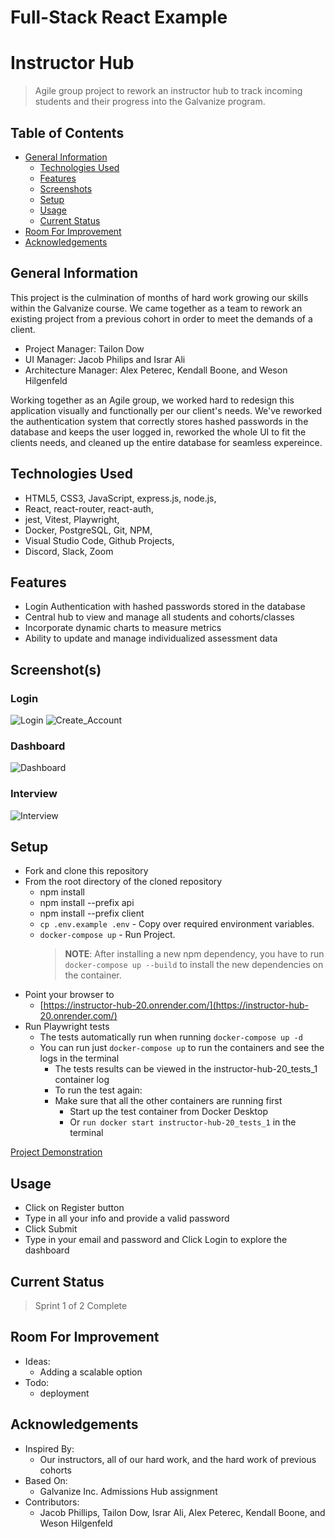 # Full-Stack React Example

# Instructor Hub

> Agile group project to rework an instructor hub to track incoming students and their progress into the Galvanize program.

## Table of Contents

- [General Information](#general-information)
  - [Technologies Used](#technologies-used)
  - [Features](#features)
  - [Screenshots](#screenshots)
  - [Setup](#setup)
  - [Usage](#usage)
  - [Current Status](#current-status)
- [Room For Improvement](#room-for-improvement)
- [Acknowledgements](#acknowledgements)

## General Information

This project is the culmination of months of hard work growing our skills within the Galvanize course. We came together as a team to rework an existing project from a previous cohort in order to meet the demands of a client.

- Project Manager: Tailon Dow
- UI Manager: Jacob Philips and Israr Ali
- Architecture Manager: Alex Peterec, Kendall Boone, and Weson Hilgenfeld

Working together as an Agile group, we worked hard to redesign this application visually and functionally per our client's needs. We've reworked the authentication system that correctly stores hashed passwords in the database and keeps the user logged in, reworked the whole UI to fit the clients needs, and cleaned up the entire database for seamless expereince.

## Technologies Used

- HTML5, CSS3, JavaScript, express.js, node.js,
- React, react-router, react-auth,
- jest, Vitest, Playwright,
- Docker, PostgreSQL, Git, NPM,
- Visual Studio Code, Github Projects,
- Discord, Slack, Zoom

## Features

- Login Authentication with hashed passwords stored in the database
- Central hub to view and manage all students and cohorts/classes
- Incorporate dynamic charts to measure metrics
- Ability to update and manage individualized assessment data

## Screenshot(s)

### Login

![Login](/documentation/images/mcsp-20/login.png)
![Create_Account](/documentation/images/mcsp-20/create_account.png)

### Dashboard

![Dashboard](/documentation/images/mcsp-20/dashboard.png)

### Interview

![Interview](/documentation/images/mcsp-20/interview.png)

## Setup

- Fork and clone this repository
- From the root directory of the cloned repository
  - npm install
  - npm install --prefix api
  - npm install --prefix client
  - `cp .env.example .env` - Copy over required environment variables.
  - `docker-compose up` - Run Project.
    > **NOTE**: After installing a new npm dependency, you have to run `docker-compose up --build` to install the new dependencies on the container.
- Point your browser to
  - [https://instructor-hub-20.onrender.com/](https://instructor-hub-20.onrender.com/)
- Run Playwright tests
	- The tests automatically run when running `docker-compose up -d`
  - You can run just `docker-compose up` to run the containers and see the logs in the terminal
	- The tests results can be viewed in the instructor-hub-20_tests_1 container log
	- To run the test again:
    - Make sure that all the other containers are running first
		- Start up the test container from Docker Desktop
		- Or `run docker start instructor-hub-20_tests_1` in the terminal


[Project Demonstration](deployment_link_will_go_here_when_complete)

## Usage

- Click on Register button
- Type in all your info and provide a valid password
- Click Submit
- Type in your email and password and Click Login to explore the dashboard

## Current Status

> Sprint 1 of 2 Complete

## Room For Improvement

- Ideas:
  - Adding a scalable option
- Todo:
  - deployment

## Acknowledgements

- Inspired By:
  - Our instructors, all of our hard work, and the hard work of previous cohorts
- Based On:
  - Galvanize Inc. Admissions Hub assignment
- Contributors:
  - Jacob Phillips, Tailon Dow, Israr Ali, Alex Peterec, Kendall Boone, and Weson Hilgenfeld

